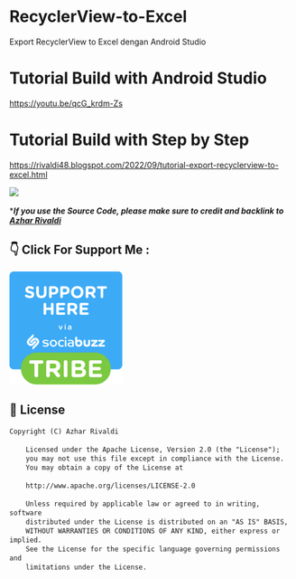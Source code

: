 # RecyclerView-to-Excel
Export RecyclerView to Excel dengan Android Studio

# Tutorial Build with Android Studio
https://youtu.be/qcG_krdm-Zs

# Tutorial Build with Step by Step
https://rivaldi48.blogspot.com/2022/09/tutorial-export-recyclerview-to-excel.html

<img src="https://blogger.googleusercontent.com/img/b/R29vZ2xl/AVvXsEh5Mb_GC2kYXid2bmsAfScLY6k3O_EuZ1nMLfWPoROnut75og81FijCLGKg9FsD6phv_jHQDA6hJaP3v9i5ZGzyIbia3eNJL-tJwmT2IotKxekGDdL_0DouxSM--rjfIxoGZQlNqJCflbN0J_Jj7JxFKna-sJq7X47r1VlZypseK-L5tNwqi0VX5R_M9A/s1280/Tutorial%20Export%20RecyclerView%20to%20Excel%20dengan%20Android%20Studio.png" data-canonical-src="https://blogger.googleusercontent.com/img/b/R29vZ2xl/AVvXsEh5Mb_GC2kYXid2bmsAfScLY6k3O_EuZ1nMLfWPoROnut75og81FijCLGKg9FsD6phv_jHQDA6hJaP3v9i5ZGzyIbia3eNJL-tJwmT2IotKxekGDdL_0DouxSM--rjfIxoGZQlNqJCflbN0J_Jj7JxFKna-sJq7X47r1VlZypseK-L5tNwqi0VX5R_M9A/s1280/Tutorial%20Export%20RecyclerView%20to%20Excel%20dengan%20Android%20Studio.png" style="max-width:100%;">

****If you use the Source Code, please make sure to credit and backlink to [Azhar Rivaldi](https://rivaldi48.blogspot.com/)***

## 👇 Click For Support Me :
<a href="https://sociabuzz.com/azharrvldi_/donate"> 
<img src="https://github.com/AzharRivaldi/AzharRivaldi/blob/master/Support%20Here.png" width="200" height="200"></a>

## 📄 License

```
Copyright (C) Azhar Rivaldi

    Licensed under the Apache License, Version 2.0 (the "License");
    you may not use this file except in compliance with the License.
    You may obtain a copy of the License at

    http://www.apache.org/licenses/LICENSE-2.0

    Unless required by applicable law or agreed to in writing, software
    distributed under the License is distributed on an "AS IS" BASIS,
    WITHOUT WARRANTIES OR CONDITIONS OF ANY KIND, either express or implied.
    See the License for the specific language governing permissions and
    limitations under the License.

```
